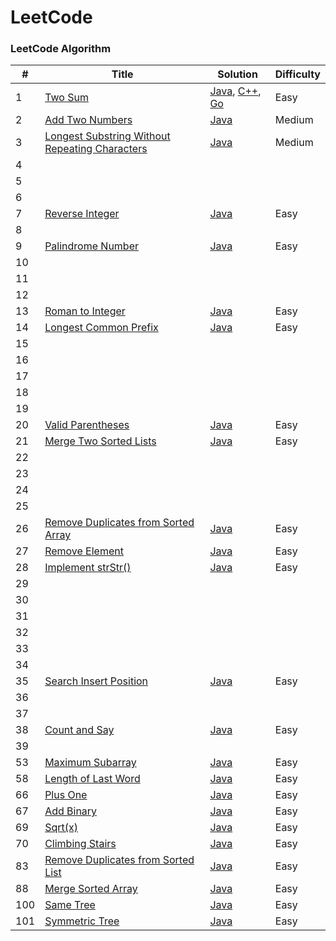 LeetCode
========

### LeetCode Algorithm

| # | Title | Solution | Difficulty |
|---| ----- | -------- | ---------- |
|1|[Two Sum](https://leetcode-cn.com/problems/two-sum/)| [Java](./Algorithms/java/leetcode/src/TwoSum/TwoSum.java), [C++](./Algorithms/cpp/twosum/twosum.cpp), [Go](./Algorithms/golang/twosum/twosum.go)|Easy|
|2|[Add Two Numbers](https://leetcode-cn.com/problems/add-two-numbers/)| [Java](./Algorithms/java/leetcode/src/AddTwoNumbers/AddTwoNumbers.java)|Medium|
|3|[Longest Substring Without Repeating Characters](https://leetcode-cn.com/problems/longest-substring-without-repeating-characters/)| [Java](./Algorithms/java/leetcode/src/LengthOfLongestSubstring/LengthOfLongestSubstring.java)|Medium|
|4|
|5|
|6|
|7|[Reverse Integer](https://leetcode-cn.com/problems/reverse-integer/)| [Java](./Algorithms/java/leetcode/src/ReverseInteger/Solution.java) |Easy|
|8|
|9|[Palindrome Number](https://leetcode-cn.com/problems/palindrome-number/)| [Java](./Algorithms/java/leetcode/src/PalindromeNumber/Solution.java) |Easy|
|10|
|11|
|12|
|13|[Roman to Integer](https://leetcode-cn.com/problems/roman-to-integer/)| [Java](./Algorithms/java/leetcode/src/RomanToInt/Solution.java) |Easy|
|14|[Longest Common Prefix](https://leetcode-cn.com/problems/longest-common-prefix/)| [Java](./Algorithms/java/leetcode/src/LongestCommonPrefix/Solution.java) |Easy|
|15|
|16|
|17|
|18|
|19|
|20|[Valid Parentheses](https://leetcode-cn.com/problems/valid-parentheses/)| [Java](./Algorithms/java/leetcode/src/ValidParentheses/Solution.java) |Easy|
|21|[Merge Two Sorted Lists](https://leetcode-cn.com/problems/merge-two-sorted-lists/)| [Java](./Algorithms/java/leetcode/src/MergeTwoLists/Solution.java) |Easy|
|22|
|23|
|24|
|25|
|26|[Remove Duplicates from Sorted Array](https://leetcode-cn.com/problems/remove-duplicates-from-sorted-array/)| [Java](./Algorithms/java/leetcode/src/RemoveArrayDuplicates/Solution.java) |Easy|
|27|[Remove Element](https://leetcode-cn.com/problems/remove-element/)| [Java](./Algorithms/java/leetcode/src/RemoveElement/Solution.java) |Easy|
|28|[Implement strStr()](https://leetcode-cn.com/problems/implement-strstr/)| [Java](./Algorithms/java/leetcode/src/ImplementstrStr/Solution.java) |Easy|
|29|
|30|
|31|
|32|
|33|
|34|
|35|[Search Insert Position](https://leetcode-cn.com/problems/search-insert-position/)| [Java](./Algorithms/java/leetcode/src/SearchInsertPosition/Solution.java) |Easy|
|36|
|37|
|38|[Count and Say](https://leetcode-cn.com/problems/count-and-say/)| [Java](./Algorithms/java/leetcode/src/CountAndSay/Solution.java) |Easy|
|39|
|53|[Maximum Subarray](https://leetcode-cn.com/problems/maximum-subarray/)| [Java](./Algorithms/java/leetcode/src/MaximumSubarray/Solution.java) |Easy|
|58|[Length of Last Word](https://leetcode-cn.com/problems/length-of-last-word/)| [Java](./Algorithms/java/leetcode/src/LengthLastWord/Solution.java) |Easy|
|66|[Plus One](https://leetcode-cn.com/problems/plus-one/)| [Java](./Algorithms/java/leetcode/src/PlusOne/Solution.java) |Easy|
|67|[Add Binary](https://leetcode-cn.com/problems/add-binary/)| [Java](./Algorithms/java/leetcode/src/AddBinary/Solution.java) |Easy|
|69|[Sqrt(x)](https://leetcode-cn.com/problems/sqrtx/)| [Java](./Algorithms/java/leetcode/src/SqrtX/Solution.java) |Easy|
|70|[Climbing Stairs](https://leetcode-cn.com/problems/climbing-stairs/)| [Java](./Algorithms/java/leetcode/src/ClimbingStairs/Solution.java) |Easy|
|83|[Remove Duplicates from Sorted List](https://leetcode-cn.com/problems/remove-duplicates-from-sorted-list/)| [Java](./Algorithms/java/leetcode/src/DeleteDuplicatesList/Solution.java) |Easy|
|88|[Merge Sorted Array](https://leetcode-cn.com/problems/merge-sorted-array/)| [Java](./Algorithms/java/leetcode/src/MergeSortedArray/Solution.java) |Easy|
|100|[Same Tree](https://leetcode-cn.com/problems/same-tree/)| [Java](./Algorithms/java/leetcode/src/SameTree/Solution.java) |Easy|
|101|[Symmetric Tree](https://leetcode-cn.com/problems/symmetric-tree/)| [Java](./Algorithms/java/leetcode/src/SymmetricTree/Solution.java) |Easy|













